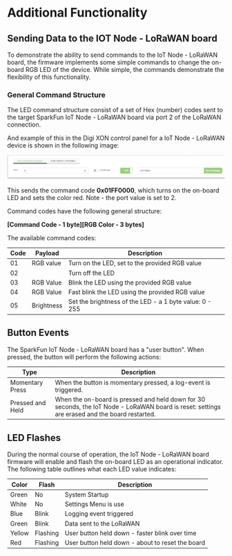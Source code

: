 # Additional Functionality

## Sending Data to the IOT Node - LoRaWAN board

To demonstrate the ability to send commands to the IoT Node - LoRaWAN board, the firmware implements some simple commands to change the on-board RGB LED of the device. While simple, the commands demonstrate the flexibility of this functionality.

### General Command Structure

The LED command structure consist of a set of Hex (number) codes sent to the target SparkFun IoT Node - LoRaWAN board via port 2 of the LoRaWAN connection. 

And example of this in the Digi XON control panel for a IoT Node - LoRaWAN device is shown in the following image:

![LED command](assets/img/opreation-led-cmd.png)

This sends the command code **0x01FF0000**, which turns on the on-board LED and sets the color red. Note - the port value is set to 2. 

Command codes have the following general structure:

**[Command Code - 1 byte][RGB Color - 3 bytes]**

The available command codes:

|Code| Payload | Description |
|--|--|--|
|01|RGB value | Turn on the LED, set to the provided RGB value|
|02| <none> | Turn off the LED|
|03|RGB Value | Blink the LED using the provided RGB value|
|04|RGB Value | Fast blink the LED using the provided RGB value|
|05| Brightness | Set the brightness of the LED - a 1 byte value: 0 - 255|

## Button Events

The SparkFun IoT Node - LoRaWAN board has a "user button". When pressed, the button will perform the following actions:

|Type| Description|
|--|--|
|Momentary Press|When the button is momentary pressed, a log-event is triggered.|
|Pressed and Held| When the on-board is pressed and held down for 30 seconds, the IoT Node - LoRaWAN board is reset: settings are erased and the board restarted.|

## LED Flashes

During the normal course of operation, the IoT Node - LoRaWAN board firmware will enable and flash the on-board LED as an operational indicator. The following table outlines what each LED value indicates:

|Color|Flash|Description
|--|--|--|
|Green| No | System Startup|
|White | No | Settings Menu is use|
|Blue | Blink | Logging event triggered|
|Green | Blink | Data sent to the LoRaWAN|
|Yellow | Flashing | User button held down - faster blink over time|
|Red | Flashing | User button held down - about to reset the board|